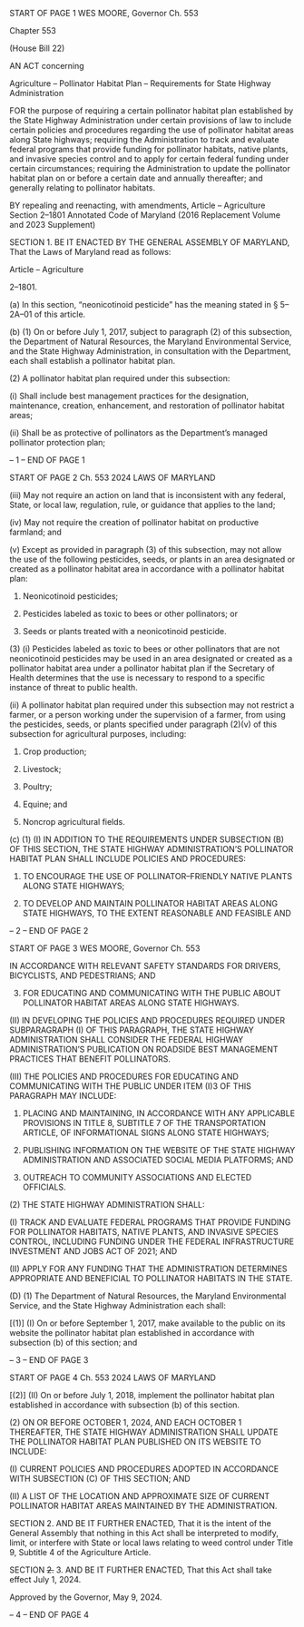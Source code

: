 START OF PAGE 1
WES MOORE, Governor Ch. 553

Chapter 553

(House Bill 22)

AN ACT concerning

Agriculture – Pollinator Habitat Plan – Requirements for State Highway
Administration

FOR the purpose of requiring a certain pollinator habitat plan established by the State
Highway Administration under certain provisions of law to include certain policies
and procedures regarding the use of pollinator habitat areas along State highways;
requiring the Administration to track and evaluate federal programs that provide
funding for pollinator habitats, native plants, and invasive species control and to
apply for certain federal funding under certain circumstances; requiring the
Administration to update the pollinator habitat plan on or before a certain date and
annually thereafter; and generally relating to pollinator habitats.

BY repealing and reenacting, with amendments,
Article – Agriculture
Section 2–1801
Annotated Code of Maryland
(2016 Replacement Volume and 2023 Supplement)

SECTION 1. BE IT ENACTED BY THE GENERAL ASSEMBLY OF MARYLAND,
That the Laws of Maryland read as follows:

Article – Agriculture

2–1801.

(a) In this section, “neonicotinoid pesticide” has the meaning stated in § 5–2A–01
of this article.

(b) (1) On or before July 1, 2017, subject to paragraph (2) of this subsection,
the Department of Natural Resources, the Maryland Environmental Service, and the State
Highway Administration, in consultation with the Department, each shall establish a
pollinator habitat plan.

(2) A pollinator habitat plan required under this subsection:

(i) Shall include best management practices for the designation,
maintenance, creation, enhancement, and restoration of pollinator habitat areas;

(ii) Shall be as protective of pollinators as the Department’s
managed pollinator protection plan;

– 1 –
END OF PAGE 1

START OF PAGE 2
Ch. 553 2024 LAWS OF MARYLAND

(iii) May not require an action on land that is inconsistent with any
federal, State, or local law, regulation, rule, or guidance that applies to the land;

(iv) May not require the creation of pollinator habitat on productive
farmland; and

(v) Except as provided in paragraph (3) of this subsection, may not
allow the use of the following pesticides, seeds, or plants in an area designated or created
as a pollinator habitat area in accordance with a pollinator habitat plan:

1. Neonicotinoid pesticides;

2. Pesticides labeled as toxic to bees or other pollinators; or

3. Seeds or plants treated with a neonicotinoid pesticide.

(3) (i) Pesticides labeled as toxic to bees or other pollinators that are
not neonicotinoid pesticides may be used in an area designated or created as a pollinator
habitat area under a pollinator habitat plan if the Secretary of Health determines that the
use is necessary to respond to a specific instance of threat to public health.

(ii) A pollinator habitat plan required under this subsection may not
restrict a farmer, or a person working under the supervision of a farmer, from using the
pesticides, seeds, or plants specified under paragraph (2)(v) of this subsection for
agricultural purposes, including:

1. Crop production;

2. Livestock;

3. Poultry;

4. Equine; and

5. Noncrop agricultural fields.

(c) (1) (I) IN ADDITION TO THE REQUIREMENTS UNDER SUBSECTION
(B) OF THIS SECTION, THE STATE HIGHWAY ADMINISTRATION’S POLLINATOR
HABITAT PLAN SHALL INCLUDE POLICIES AND PROCEDURES:

1. TO ENCOURAGE THE USE OF POLLINATOR–FRIENDLY
NATIVE PLANTS ALONG STATE HIGHWAYS;

2. TO DEVELOP AND MAINTAIN POLLINATOR HABITAT
AREAS ALONG STATE HIGHWAYS, TO THE EXTENT REASONABLE AND FEASIBLE AND

– 2 –
END OF PAGE 2

START OF PAGE 3
WES MOORE, Governor Ch. 553

IN ACCORDANCE WITH RELEVANT SAFETY STANDARDS FOR DRIVERS, BICYCLISTS,
AND PEDESTRIANS; AND

3. FOR EDUCATING AND COMMUNICATING WITH THE
PUBLIC ABOUT POLLINATOR HABITAT AREAS ALONG STATE HIGHWAYS.

(II) IN DEVELOPING THE POLICIES AND PROCEDURES
REQUIRED UNDER SUBPARAGRAPH (I) OF THIS PARAGRAPH, THE STATE HIGHWAY
ADMINISTRATION SHALL CONSIDER THE FEDERAL HIGHWAY ADMINISTRATION’S
PUBLICATION ON ROADSIDE BEST MANAGEMENT PRACTICES THAT BENEFIT
POLLINATORS.

(III) THE POLICIES AND PROCEDURES FOR EDUCATING AND
COMMUNICATING WITH THE PUBLIC UNDER ITEM (I)3 OF THIS PARAGRAPH MAY
INCLUDE:

1. PLACING AND MAINTAINING, IN ACCORDANCE WITH
ANY APPLICABLE PROVISIONS IN TITLE 8, SUBTITLE 7 OF THE TRANSPORTATION
ARTICLE, OF INFORMATIONAL SIGNS ALONG STATE HIGHWAYS;

2. PUBLISHING INFORMATION ON THE WEBSITE OF THE
STATE HIGHWAY ADMINISTRATION AND ASSOCIATED SOCIAL MEDIA PLATFORMS;
AND

3. OUTREACH TO COMMUNITY ASSOCIATIONS AND
ELECTED OFFICIALS.

(2) THE STATE HIGHWAY ADMINISTRATION SHALL:

(I) TRACK AND EVALUATE FEDERAL PROGRAMS THAT
PROVIDE FUNDING FOR POLLINATOR HABITATS, NATIVE PLANTS, AND INVASIVE
SPECIES CONTROL, INCLUDING FUNDING UNDER THE FEDERAL INFRASTRUCTURE
INVESTMENT AND JOBS ACT OF 2021; AND

(II) APPLY FOR ANY FUNDING THAT THE ADMINISTRATION
DETERMINES APPROPRIATE AND BENEFICIAL TO POLLINATOR HABITATS IN THE
STATE.

(D) (1) The Department of Natural Resources, the Maryland Environmental
Service, and the State Highway Administration each shall:

[(1)] (I) On or before September 1, 2017, make available to the public on
its website the pollinator habitat plan established in accordance with subsection (b) of this
section; and

– 3 –
END OF PAGE 3

START OF PAGE 4
Ch. 553 2024 LAWS OF MARYLAND

[(2)] (II) On or before July 1, 2018, implement the pollinator habitat plan
established in accordance with subsection (b) of this section.

(2) ON OR BEFORE OCTOBER 1, 2024, AND EACH OCTOBER 1
THEREAFTER, THE STATE HIGHWAY ADMINISTRATION SHALL UPDATE THE
POLLINATOR HABITAT PLAN PUBLISHED ON ITS WEBSITE TO INCLUDE:

(I) CURRENT POLICIES AND PROCEDURES ADOPTED IN
ACCORDANCE WITH SUBSECTION (C) OF THIS SECTION; AND

(II) A LIST OF THE LOCATION AND APPROXIMATE SIZE OF
CURRENT POLLINATOR HABITAT AREAS MAINTAINED BY THE ADMINISTRATION.

SECTION 2. AND BE IT FURTHER ENACTED, That it is the intent of the General
Assembly that nothing in this Act shall be interpreted to modify, limit, or interfere with
State or local laws relating to weed control under Title 9, Subtitle 4 of the Agriculture
Article.

SECTION ~~2.~~ 3. AND BE IT FURTHER ENACTED, That this Act shall take effect
July 1, 2024.

Approved by the Governor, May 9, 2024.

– 4 –
END OF PAGE 4